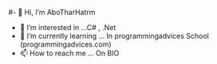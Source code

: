 #- 👋 Hi, I’m AboTharHatrm
- 👀 I’m interested in ...C# , .Net
- 🌱 I’m currently learning ... In programmingadvices School (programmingadvices.com)
- 📫 How to reach me ... On BIO

<!---
AboTharHatrm95/AboTharHatrm95 is a ✨ special ✨ repository because its `README.md` (this file) appears on your GitHub profile.
You can click the Preview link to take a look at your changes.
--->
